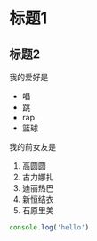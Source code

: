 # 标题1
## 标题2

我的爱好是

* 唱
* 跳
* rap
* 篮球

我的前女友是

1. 高圆圆
2. 古力娜扎
3. 迪丽热巴
4. 新恒结衣
5. 石原里美

```javascript
console.log('hello')
```